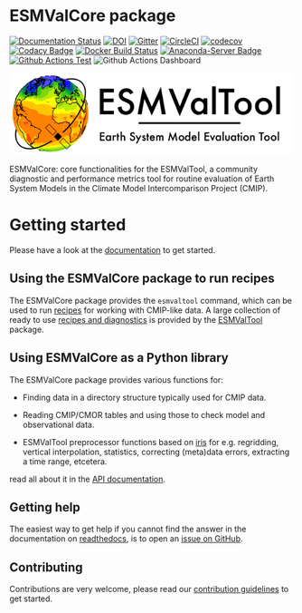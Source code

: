 # ESMValCore package

[![Documentation Status](https://readthedocs.org/projects/esmvaltool/badge/?version=latest)](https://esmvaltool.readthedocs.io/en/latest/?badge=latest)
[![DOI](https://zenodo.org/badge/DOI/10.5281/zenodo.3387139.svg)](https://doi.org/10.5281/zenodo.3387139)
[![Gitter](https://badges.gitter.im/Join%20Chat.svg)](https://gitter.im/ESMValGroup?utm_source=badge&utm_medium=badge&utm_campaign=pr-badge&utm_content=badge)
[![CircleCI](https://circleci.com/gh/ESMValGroup/ESMValCore/tree/main.svg?style=svg)](https://circleci.com/gh/ESMValGroup/ESMValCore/tree/main)
[![codecov](https://codecov.io/gh/ESMValGroup/ESMValCore/branch/main/graph/badge.svg?token=wQnDzguwq6)](https://codecov.io/gh/ESMValGroup/ESMValCore)
[![Codacy Badge](https://app.codacy.com/project/badge/Grade/5d496dea9ef64ec68e448a6df5a65783)](https://www.codacy.com/gh/ESMValGroup/ESMValCore?utm_source=github.com&amp;utm_medium=referral&amp;utm_content=ESMValGroup/ESMValCore&amp;utm_campaign=Badge_Grade)
[![Docker Build Status](https://img.shields.io/docker/cloud/build/esmvalgroup/esmvalcore)](https://hub.docker.com/r/esmvalgroup/esmvalcore/)
[![Anaconda-Server Badge](https://anaconda.org/esmvalgroup/esmvalcore/badges/installer/conda.svg)](https://conda.anaconda.org/esmvalgroup)
[![Github Actions Test](https://github.com/ESMValGroup/ESMValCore/actions/workflows/run-tests.yml/badge.svg)](https://github.com/ESMValGroup/ESMValCore/actions/workflows/run-tests.yml)
![Github Actions Dashboard](https://api.meercode.io/badge/ESMValGroup/ESMValCore?type=ci-score&branch=main&lastDay=14)

![esmvaltoollogo](https://github.com/ESMValGroup/ESMValCore/blob/main/doc/figures/ESMValTool-logo-2.png)

ESMValCore: core functionalities for the ESMValTool, a community diagnostic
and performance metrics tool for routine evaluation of Earth System Models
in the Climate Model Intercomparison Project (CMIP).

# Getting started

Please have a look at the
[documentation](https://docs.esmvaltool.org/projects/esmvalcore/en/latest/quickstart/install.html)
to get started.

## Using the ESMValCore package to run recipes

The ESMValCore package provides the `esmvaltool` command, which can be used to run
[recipes](https://docs.esmvaltool.org/projects/esmvalcore/en/latest/recipe/overview.html)
for working with CMIP-like data.
A large collection of ready to use
[recipes and diagnostics](https://docs.esmvaltool.org/en/latest/recipes/index.html)
is provided by the
[ESMValTool](https://github.com/ESMValGroup/ESMValTool)
package.

## Using ESMValCore as a Python library

The ESMValCore package provides various functions for:

-   Finding data in a directory structure typically used for CMIP data.

-   Reading CMIP/CMOR tables and using those to check model and observational data.

-   ESMValTool preprocessor functions based on
    [iris](https://scitools-iris.readthedocs.io) for e.g. regridding,
    vertical interpolation, statistics, correcting (meta)data errors, extracting
    a time range, etcetera.

read all about it in the
[API documentation](https://docs.esmvaltool.org/projects/esmvalcore/en/latest/api/esmvalcore.html).

## Getting help

The easiest way to get help if you cannot find the answer in the documentation
on [readthedocs](https://docs.esmvaltool.org), is to open an
[issue on GitHub](https://github.com/ESMValGroup/ESMValCore/issues).

## Contributing

Contributions are very welcome, please read our
[contribution guidelines](https://docs.esmvaltool.org/projects/ESMValCore/en/latest/contributing.html)
to get started.
